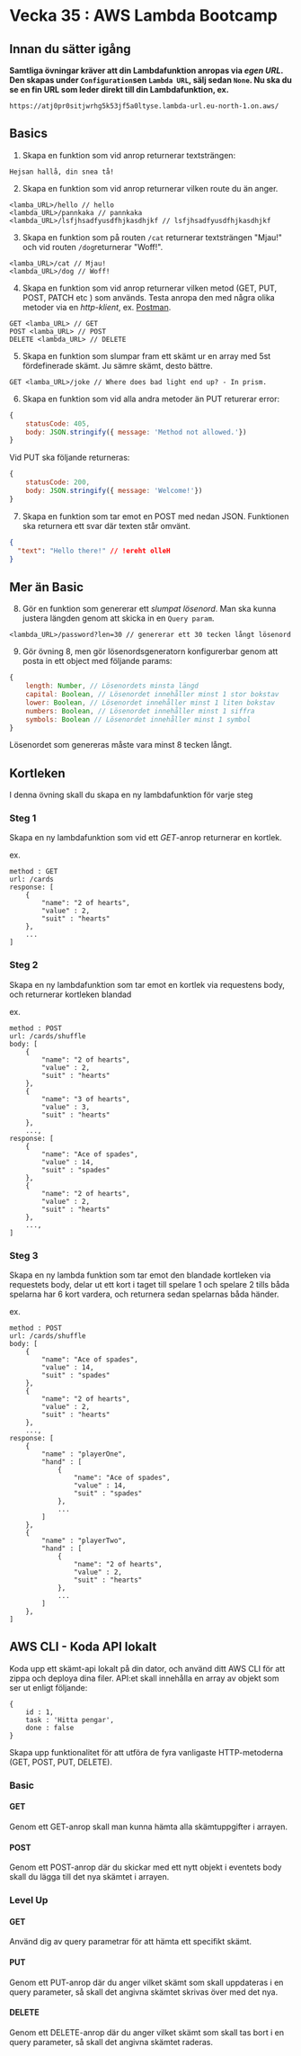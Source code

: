 # Vecka 35 : AWS Lambda Bootcamp

## Innan du sätter igång

**Samtliga övningar kräver att din Lambdafunktion anropas via _egen URL_. Den skapas under `Configuration`sen `Lambda URL`, sälj sedan `None`. Nu ska du se en fin URL som leder direkt till din Lambdafunktion, ex.**

```
https://atj0pr0sitjwrhg5k53jf5a0ltyse.lambda-url.eu-north-1.on.aws/
```

## Basics

1. Skapa en funktion som vid anrop returnerar textsträngen:

```
Hejsan hallå, din snea tå!
```

2. Skapa en funktion som vid anrop returnerar vilken route du än anger.

```
<lamba_URL>/hello // hello
<lambda_URL>/pannkaka // pannkaka
<lambda_URL>/lsfjhsadfyusdfhjkasdhjkf // lsfjhsadfyusdfhjkasdhjkf
```

3. Skapa en funktion som på routen `/cat` returnerar textsträngen "Mjau!" och vid routen `/dog`returnerar "Woff!".

```
<lamba_URL>/cat // Mjau!
<lambda_URL>/dog // Woff!
```

4. Skapa en funktion som vid anrop returnerar vilken metod (GET, PUT, POST, PATCH etc ) som används. Testa anropa den med några olika metoder via en _http-klient_, ex. [Postman](https://postman.com).

```
GET <lamba_URL> // GET
POST <lamba_URL> // POST
DELETE <lambda_URL> // DELETE
```

5. Skapa en funktion som slumpar fram ett skämt ur en array med 5st fördefinerade skämt. Ju sämre skämt, desto bättre.

```
GET <lamba_URL>/joke // Where does bad light end up? - In prism.
```

6. Skapa en funktion som vid alla andra metoder än PUT returerar error:

```js
{
    statusCode: 405,
    body: JSON.stringify({ message: 'Method not allowed.'})
}
```

Vid PUT ska följande returneras:

```js
{
    statusCode: 200,
    body: JSON.stringify({ message: 'Welcome!'})
}
```

7. Skapa en funktion som tar emot en POST med nedan JSON. Funktionen ska returnera ett svar där texten står omvänt.

```json
{
  "text": "Hello there!" // !ereht olleH
}
```

## Mer än Basic

8. Gör en funktion som genererar ett _slumpat lösenord_. Man ska kunna justera längden genom att skicka in en `Query param`.

```
<lambda_URL>/password?len=30 // genererar ett 30 tecken långt lösenord
```

9. Gör övning 8, men gör lösenordsgeneratorn konfigurerbar genom att posta in ett object med följande params:

```js
{
    length: Number, // Lösenordets minsta längd
    capital: Boolean, // Lösenordet innehåller minst 1 stor bokstav
    lower: Boolean, // Lösenordet innehåller minst 1 liten bokstav
    numbers: Boolean, // Lösenordet innehåller minst 1 siffra
    symbols: Boolean // Lösenordet innehåller minst 1 symbol
}
```
Lösenordet som genereras måste vara minst 8 tecken långt.

## Kortleken
I denna övning skall du skapa en ny lambdafunktion för varje steg

### Steg 1

Skapa en ny lambdafunktion som vid ett *GET*-anrop returnerar en kortlek.

ex. 
```
method : GET
url: /cards
response: [
    {
        "name": "2 of hearts",
        "value" : 2,
        "suit" : "hearts"
    },
    ...
] 

```

### Steg 2

Skapa en ny lambdafunktion som tar emot en kortlek via requestens body, och returnerar kortleken blandad

ex. 
```
method : POST
url: /cards/shuffle
body: [
    {
        "name": "2 of hearts",
        "value" : 2,
        "suit" : "hearts"
    },
    {
        "name": "3 of hearts",
        "value" : 3,
        "suit" : "hearts"
    },
    ...,
response: [
    {
        "name": "Ace of spades",
        "value" : 14,
        "suit" : "spades"
    },
    {
        "name": "2 of hearts",
        "value" : 2,
        "suit" : "hearts"
    },
    ...,
] 
```

### Steg 3

Skapa en ny lambda funktion som tar emot den blandade kortleken via requestets body, delar ut ett kort i taget till spelare 1 och spelare 2 tills båda spelarna har 6 kort vardera, och returnera sedan spelarnas båda händer.

ex. 
```
method : POST
url: /cards/shuffle
body: [
    {
        "name": "Ace of spades",
        "value" : 14,
        "suit" : "spades"
    },
    {
        "name": "2 of hearts",
        "value" : 2,
        "suit" : "hearts"
    },
    ...,
response: [
    {
        "name" : "playerOne",
        "hand" : [
            {
                "name": "Ace of spades",
                "value" : 14,
                "suit" : "spades"
            },
            ...
        ]
    },
    {
        "name" : "playerTwo",
        "hand" : [
            {
                "name": "2 of hearts",
                "value" : 2,
                "suit" : "hearts"
            },
            ...
        ]
    },
] 
```

## AWS CLI - Koda API lokalt
Koda upp ett skämt-api lokalt på din dator, och använd ditt AWS CLI för att zippa och deploya dina filer.
API:et skall innehålla en array av objekt som ser ut enligt följande:
```
{
    id : 1,
    task : 'Hitta pengar',
    done : false
}
```

Skapa upp funktionalitet för att utföra de fyra vanligaste HTTP-metoderna (GET, POST, PUT, DELETE).

### Basic

#### GET
Genom ett GET-anrop skall man kunna hämta alla skämtuppgifter i arrayen.

#### POST
Genom ett POST-anrop där du skickar med ett nytt objekt i eventets body skall du lägga till det nya skämtet i arrayen.

### Level Up

#### GET
Använd dig av query parametrar för att hämta ett specifikt skämt.

#### PUT
Genom ett PUT-anrop där du anger vilket skämt som skall uppdateras i en query parameter, så skall det angivna skämtet skrivas över med det nya.

#### DELETE
Genom ett DELETE-anrop där du anger vilket skämt som skall tas bort i en query parameter, så skall det angivna skämtet raderas.
